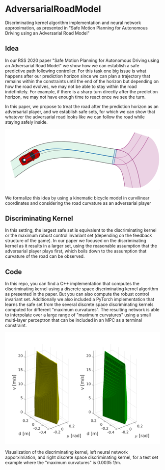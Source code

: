 # AdversarialRoadModel
Discriminating kernel algorithm implementation and neural network approximation, as presented in "Safe Motion Planning for Autonomous Driving using an Adversarial Road Model"

## Idea
In our RSS 2020 paper "Safe Motion Planning for Autonomous Driving using an Adversarial Road Model" we show how we can establish a safe predictive path following controller. For this task one big issue is what happens after our prediction horizon since we can plan a trajectory that remains within the constraints until the end of the horizon but depending on how the road evolves, we may not be able to stay within the road indefinitely. For example, if there is a sharp turn directly after the prediction horizon, we may not have enough time to react once we see the turn. 

In this paper, we propose to treat the road after the prediction horizon as an adversarial player, and we establish safe sets, for which we can show that whatever the adversarial road looks like we can follow the road while staying safely inside. 

<p align="center">
<img src="https://github.com/alexliniger/AdversarialRoadModel/blob/master/Images/AdverseRoad.png" width="700" />
</p>

We formalize this idea by using a kinematic bicycle model in curvilinear coordinates and considering the road curvature as an adversarial player

## Discriminating Kernel

In this setting, the largest safe set is equivalent to the discriminating kernel or the maximum robust control invariant set (depending on the feedback structure of the game). In our paper we focused on the discriminating kernel as it results in a larger set, using the reasonable assumption that the adversarial player plays first, which boils down to the assumption that curvature of the road can be observed.

## Code

In this repo, you can find a C++ implementation that computes the discriminating kernel using a discrete space discriminating kernel algorithm as presented in the paper. But you can also compute the robust control invariant set. Additionally we also included a PyTorch implementation that learns the safe set from the several discrete space discriminating kernels computed for different "maximum curvatures". The resulting network is able to interpolate over a large range of "maximum curvatures" using a small multi-layer perceptron that can be included in an MPC as a terminal constraint.

<p align="center">
<img src="https://github.com/alexliniger/AdversarialRoadModel/blob/master/Images/Disc285.png" width="700" class="center" />
</p>

Visualization of the discriminating kernel, left neural network apporximiation, and right discrete space discriminating kernel, for a test set example where the "maximum curvatures" is 0.0035 1/m.
